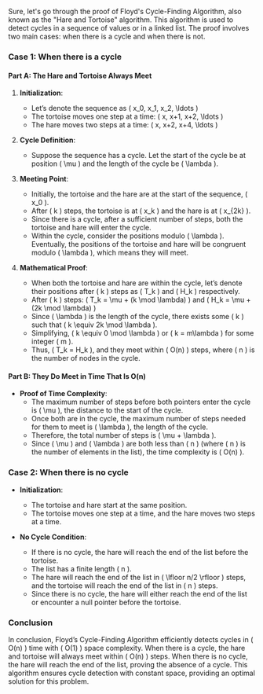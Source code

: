 Sure, let's go through the proof of Floyd's Cycle-Finding Algorithm, also known as the "Hare and Tortoise" algorithm. This algorithm is used to detect cycles in a sequence of values or in a linked list. The proof involves two main cases: when there is a cycle and when there is not. 

### Case 1: When there is a cycle

#### Part A: The Hare and Tortoise Always Meet

1. **Initialization**: 
   - Let’s denote the sequence as \( x_0, x_1, x_2, \ldots \)
   - The tortoise moves one step at a time: \( x, x+1, x+2, \ldots \)
   - The hare moves two steps at a time: \( x, x+2, x+4, \ldots \)

2. **Cycle Definition**:
   - Suppose the sequence has a cycle. Let the start of the cycle be at position \( \mu \) and the length of the cycle be \( \lambda \).

3. **Meeting Point**:
   - Initially, the tortoise and the hare are at the start of the sequence, \( x_0 \).
   - After \( k \) steps, the tortoise is at \( x_k \) and the hare is at \( x_{2k} \).
   - Since there is a cycle, after a sufficient number of steps, both the tortoise and hare will enter the cycle.
   - Within the cycle, consider the positions modulo \( \lambda \). Eventually, the positions of the tortoise and hare will be congruent modulo \( \lambda \), which means they will meet.

4. **Mathematical Proof**:
   - When both the tortoise and hare are within the cycle, let’s denote their positions after \( k \) steps as \( T_k \) and \( H_k \) respectively.
   - After \( k \) steps: \( T_k = \mu + (k \mod \lambda) \) and \( H_k = \mu + (2k \mod \lambda) \)
   - Since \( \lambda \) is the length of the cycle, there exists some \( k \) such that \( k \equiv 2k \mod \lambda \).
   - Simplifying, \( k \equiv 0 \mod \lambda \) or \( k = m\lambda \) for some integer \( m \).
   - Thus, \( T_k = H_k \), and they meet within \( O(n) \) steps, where \( n \) is the number of nodes in the cycle.

#### Part B: They Do Meet in Time That Is O(n)

- **Proof of Time Complexity**:
  - The maximum number of steps before both pointers enter the cycle is \( \mu \), the distance to the start of the cycle.
  - Once both are in the cycle, the maximum number of steps needed for them to meet is \( \lambda \), the length of the cycle.
  - Therefore, the total number of steps is \( \mu + \lambda \).
  - Since \( \mu \) and \( \lambda \) are both less than \( n \) (where \( n \) is the number of elements in the list), the time complexity is \( O(n) \).

### Case 2: When there is no cycle

- **Initialization**:
  - The tortoise and hare start at the same position.
  - The tortoise moves one step at a time, and the hare moves two steps at a time.

- **No Cycle Condition**:
  - If there is no cycle, the hare will reach the end of the list before the tortoise.
  - The list has a finite length \( n \).
  - The hare will reach the end of the list in \( \lfloor n/2 \rfloor \) steps, and the tortoise will reach the end of the list in \( n \) steps.
  - Since there is no cycle, the hare will either reach the end of the list or encounter a null pointer before the tortoise.

### Conclusion

In conclusion, Floyd’s Cycle-Finding Algorithm efficiently detects cycles in \( O(n) \) time with \( O(1) \) space complexity. When there is a cycle, the hare and tortoise will always meet within \( O(n) \) steps. When there is no cycle, the hare will reach the end of the list, proving the absence of a cycle. This algorithm ensures cycle detection with constant space, providing an optimal solution for this problem.
